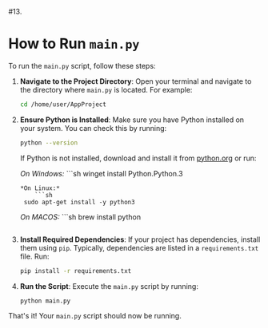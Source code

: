 #13.

# How to Run `main.py`

To run the `main.py` script, follow these steps:

1. **Navigate to the Project Directory**:
    Open your terminal and navigate to the directory where `main.py` is located. For example:
    ```sh
    cd /home/user/AppProject
    ```

2. **Ensure Python is Installed**:
    Make sure you have Python installed on your system. You can check this by running:
    ```sh
    python --version
    ```
    If Python is not installed, download and install it from [python.org](https://www.python.org/) or run:

    *On Windows:*
        ```sh
    winget install Python.Python.3
    ```
    *On Linux:*
        ```sh
     sudo apt-get install -y python3
    ```
    *On MACOS:*
        ```sh
     brew install python
    ```

3. **Install Required Dependencies**:
    If your project has dependencies, install them using `pip`. Typically, dependencies are listed in a `requirements.txt` file. Run:
    ```sh
    pip install -r requirements.txt
    ```

4. **Run the Script**:
    Execute the `main.py` script by running:
    ```sh
    python main.py
    ```

That's it! Your `main.py` script should now be running.